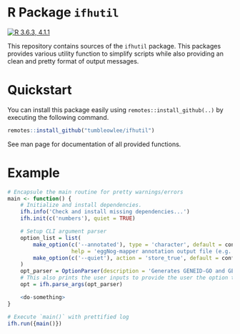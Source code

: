 # R Package `ifhutil`

[![R 3.6.3, 4.1.1](https://github.com/TumbleOwlee/ifhutil/actions/workflows/r.yml/badge.svg?branch=main)](https://github.com/TumbleOwlee/ifhutil/actions/workflows/r.yml)

This repository contains sources of the `ifhutil` package. This packages provides various utility function to simplify scripts while also providing an clean and pretty format of output messages.

# Quickstart

You can install this package easily using `remotes::install_github(..)` by executing the following command.

```R
remotes::install_github("tumbleowlee/ifhutil")
```

See man page for documentation of all provided functions.

# Example

```R
# Encapsule the main routine for pretty warnings/errors
main <- function() {
    # Initialize and install dependencies.
    ifh.info('Check and install missing dependencies...')
    ifh.init(c('numbers'), quiet = TRUE)

    # Setup CLI argument parser
    option_list = list(
        make_option(c('--annotated'), type = 'character', default = config$annotated,
                    help = 'eggNog-mapper annotation output file (e.g. out.emapper.annotations).', metavar = 'FILE'),
        make_option(c('--quiet'), action = 'store_true', default = config$quiet, help = 'Suppress all output.')
    )
    opt_parser = OptionParser(description = 'Generates GENEID-GO and GENEID-KEGG_ko mappings based on eggNog-mapper output.', option_list = option_list)
    # This also prints the user inputs to provide the user the option to verify
    opt = ifh.parse_args(opt_parser)

    <do-something>
}

# Execute `main()` with prettified log
ifh.run({main()})
